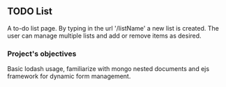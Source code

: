 ## TODO List

A to-do list page. By typing in the url '/listName' a new list is created. The user can manage multiple lists and add or remove items as desired.

### Project's objectives

Basic lodash usage, familiarize with mongo nested documents and ejs framework for dynamic form management.
